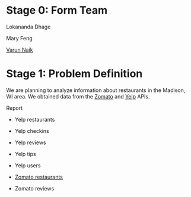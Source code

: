 # Stage 0: Form Team

Lokananda Dhage

Mary Feng

[Varun Naik](https://www.linkedin.com/in/varuncnaik)

# Stage 1: Problem Definition

We are planning to analyze information about restaurants in the Madison, WI
area. We obtained data from the [Zomato](https://www.zomato.com/) and
[Yelp](https://www.yelp.com/) APIs.

Report

* Yelp restaurants
* Yelp checkins
* Yelp reviews
* Yelp tips
* Yelp users

* [Zomato restaurants](datasets/zomato_restaurants.json)
* Zomato reviews
